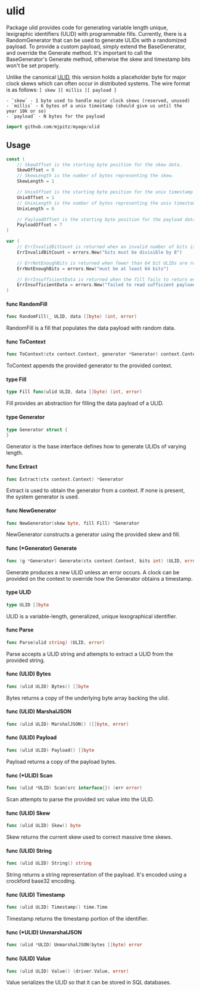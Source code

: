 # ulid

Package ulid provides code for generating variable length unique, lexigraphic
identifiers (ULID) with programmable fills. Currently, there is a
RandomGenerator that can be used to generate ULIDs with a randomized payload. To
provide a custom payload, simply extend the BaseGenerator, and override the
Generate method. It's important to call the BaseGenerator's Generate method,
otherwise the skew and timestamp bits won't be set properly.

Unlike the canonical [ULID](https://github.com/ulid/spec), this version holds a
placeholder byte for major clock skews which can often occur in distributed
systems. The wire format is as follows: `[ skew ][ millis ][ payload ]`

    - `skew` - 1 byte used to handle major clock skews (reserved, unused)
    - `millis` - 6 bytes of a unix timestamp (should give us until the year 10k or so)
    - `payload` - N bytes for the payload

```go
import github.com/mjpitz/myago/ulid
```

## Usage

```go
const (
	// SkewOffset is the starting byte position for the skew data.
	SkewOffset = 0
	// SkewLength is the number of bytes representing the skew.
	SkewLength = 1

	// UnixOffset is the starting byte position for the unix timestamp data.
	UnixOffset = 1
	// UnixLength is the number of bytes representing the unix timestamp data.
	UnixLength = 6

	// PayloadOffset is the starting byte position for the payload data.
	PayloadOffset = 7
)
```

```go
var (
	// ErrInvalidBitCount is returned when an invalid number of bits is provided to the Generate method of a Generator.
	ErrInvalidBitCount = errors.New("bits must be divisible by 8")

	// ErrNotEnoughBits is returned when fewer than 64 bit ULIDs are requested to be generated.
	ErrNotEnoughBits = errors.New("must be at least 64 bits")

	// ErrInsufficientData is returned when the fill fails to return enough fata for the ULID.
	ErrInsufficientData = errors.New("failed to read sufficient payload data")
)
```

#### func RandomFill

```go
func RandomFill(_ ULID, data []byte) (int, error)
```

RandomFill is a fill that populates the data payload with random data.

#### func ToContext

```go
func ToContext(ctx context.Context, generator *Generator) context.Context
```

ToContext appends the provided generator to the provided context.

#### type Fill

```go
type Fill func(ulid ULID, data []byte) (int, error)
```

Fill provides an abstraction for filling the data payload of a ULID.

#### type Generator

```go
type Generator struct {
}
```

Generator is the base interface defines how to generate ULIDs of varying length.

#### func Extract

```go
func Extract(ctx context.Context) *Generator
```

Extract is used to obtain the generator from a context. If none is present, the
system generator is used.

#### func NewGenerator

```go
func NewGenerator(skew byte, fill Fill) *Generator
```

NewGenerator constructs a generator using the provided skew and fill.

#### func (\*Generator) Generate

```go
func (g *Generator) Generate(ctx context.Context, bits int) (ULID, error)
```

Generate produces a new ULID unless an error occurs. A clock can be provided on
the context to override how the Generator obtains a timestamp.

#### type ULID

```go
type ULID []byte
```

ULID is a variable-length, generalized, unique lexographical identifier.

#### func Parse

```go
func Parse(ulid string) (ULID, error)
```

Parse accepts a ULID string and attempts to extract a ULID from the provided
string.

#### func (ULID) Bytes

```go
func (ulid ULID) Bytes() []byte
```

Bytes returns a copy of the underlying byte array backing the ulid.

#### func (ULID) MarshalJSON

```go
func (ulid ULID) MarshalJSON() ([]byte, error)
```

#### func (ULID) Payload

```go
func (ulid ULID) Payload() []byte
```

Payload returns a copy of the payload bytes.

#### func (\*ULID) Scan

```go
func (ulid *ULID) Scan(src interface{}) (err error)
```

Scan attempts to parse the provided src value into the ULID.

#### func (ULID) Skew

```go
func (ulid ULID) Skew() byte
```

Skew returns the current skew used to correct massive time skews.

#### func (ULID) String

```go
func (ulid ULID) String() string
```

String returns a string representation of the payload. It's encoded using a
crockford base32 encoding.

#### func (ULID) Timestamp

```go
func (ulid ULID) Timestamp() time.Time
```

Timestamp returns the timestamp portion of the identifier.

#### func (\*ULID) UnmarshalJSON

```go
func (ulid *ULID) UnmarshalJSON(bytes []byte) error
```

#### func (ULID) Value

```go
func (ulid ULID) Value() (driver.Value, error)
```

Value serializes the ULID so that it can be stored in SQL databases.
